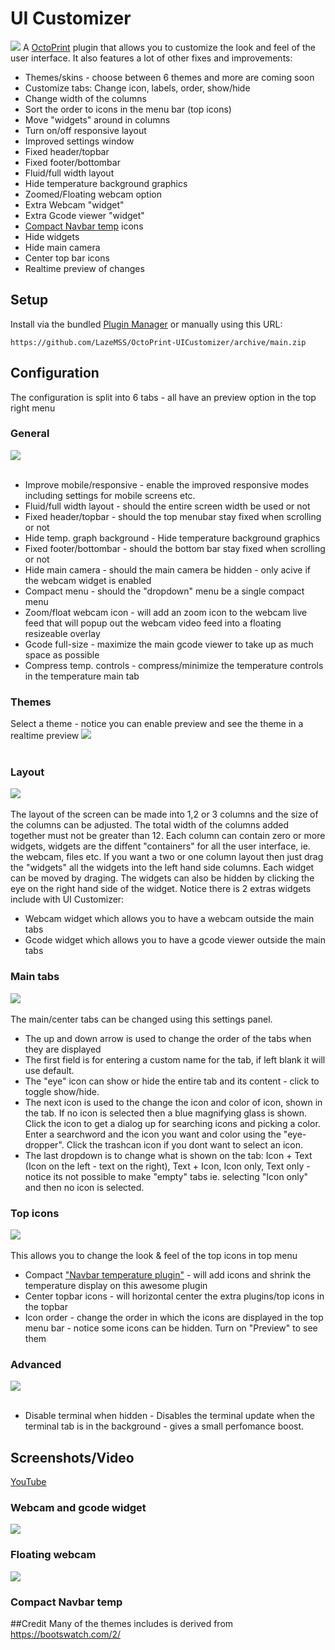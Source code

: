 # UI Customizer
![](extras/responsive.png)
A [OctoPrint](https://github.com/foosel/OctoPrint) plugin that allows you to customize the look and feel of the user interface.
It also features a lot of other fixes and improvements:
* Themes/skins - choose between 6 themes and more are coming soon
* Customize tabs: Change icon, labels, order, show/hide
* Change width of the columns
* Sort the order to icons in the menu bar (top icons)
* Move "widgets" around in columns
* Turn on/off responsive layout
* Improved settings window
* Fixed header/topbar
* Fixed footer/bottombar
* Fluid/full width layout
* Hide temperature background graphics
* Zoomed/Floating webcam option
* Extra Webcam "widget"
* Extra Gcode viewer "widget"
* [Compact Navbar temp](https://plugins.octoprint.org/plugins/navbartemp/) icons
* Hide widgets
* Hide main camera
* Center top bar icons
* Realtime preview of changes

## Setup

Install via the bundled [Plugin Manager](https://github.com/foosel/OctoPrint/wiki/Plugin:-Plugin-Manager)
or manually using this URL:

    https://github.com/LazeMSS/OctoPrint-UICustomizer/archive/main.zip


## Configuration
The configuration is split into 6 tabs - all have an preview option in the top right menu

### General
![](extras/s1.png)<br/><br/>
* Improve mobile/responsive - enable the improved responsive modes including settings for mobile screens etc.
* Fluid/full width layout - should the entire screen width be used or not
* Fixed header/topbar - should the top menubar stay fixed when scrolling or not
* Hide temp. graph background - Hide temperature background graphics
* Fixed footer/bottombar - should the bottom bar stay fixed when scrolling or not
* Hide main camera - should the main camera be hidden - only acive if the webcam widget is enabled
* Compact menu - should the "dropdown" menu be a single compact menu
* Zoom/float webcam icon - will add an zoom icon to the webcam live feed that will popup out the webcam video feed into a floating resizeable overlay
* Gcode full-size - maximize the main gcode viewer to take up as much space as possible
* Compress temp. controls - compress/minimize the temperature controls in the temperature main tab

### Themes
Select a theme - notice you can enable preview and see the theme in a realtime preview
![](extras/s6.png)<br/><br/>


### Layout
![](extras/s2.png)<br/><br/>
The layout of the screen can be made into 1,2 or 3 columns and the size of the columns can be adjusted. The total width of the columns added together must not be greater than 12. Each column can contain zero or more widgets, widgets are the diffent "containers" for all the user interface, ie. the webcam, files etc.
If you want a two or one column layout then just drag the "widgets" all the widgets into the left hand side columns.
Each widget can be moved by draging. The widgets can also be hidden by clicking the eye on the right hand side of the widget.
Notice there is 2 extras widgets include with UI Customizer:
- Webcam widget which allows you to have a webcam outside the main tabs
- Gcode widget which allows you to have a gcode viewer outside the main tabs

### Main tabs
![](extras/s3.png)<br/><br/>
The main/center tabs can be changed using this settings panel.
* The up and down arrow is used to change the order of the tabs when they are displayed
* The first field is for entering a custom name for the tab, if left blank it will use default.
* The "eye" icon can show or hide the entire tab and its content - click to toggle show/hide.
* The next icon is used to the change the icon and color of icon, shown in the tab. If no icon is selected then a blue magnifying glass is shown. Click the icon to get a dialog up for searching icons and picking a color. Enter a searchword and the icon you want and color using the "eye-dropper". Click the trashcan icon if you dont want to select an icon.
* The last dropdown is to change what is shown on the tab: Icon + Text (Icon on the left - text on the right), Text + Icon, Icon only, Text only - notice its not possible to make "empty" tabs ie. selecting "Icon only" and then no icon is selected.


### Top icons
![](extras/s4.png)<br/><br/>
This allows you to change the look & feel of the top icons in top menu
* Compact ["Navbar temperature plugin"](https://plugins.octoprint.org/plugins/navbartemp/) - will add icons and shrink the temperature display on this awesome plugin
* Center topbar icons - will horizontal center the extra plugins/top icons in the topbar
* Icon order - change the order in which the icons are displayed in the top menu bar - notice some icons can be hidden. Turn on "Preview" to see them

### Advanced

![](extras/s5.png)<br/><br/>
* Disable terminal when hidden - Disables the terminal update when the terminal tab is in the background - gives a small perfomance boost.

## Screenshots/Video
[YouTube](https://youtu.be/BTiI6i1Rc5c)
### Webcam and gcode widget
![](extras/camwidget.png)
### Floating webcam
![](extras/floating.png)
### Compact Navbar temp


##Credit
Many of the themes includes is derived from https://bootswatch.com/2/